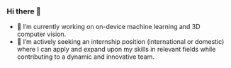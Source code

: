 ### Hi there 👋

- 🔭 I’m currently working on on-device machine learning and 3D computer vision.
- 👯 I’m actively seeking an internship position (international or domestic) where I can apply and expand upon my skills in relevant fields while contributing to a dynamic and innovative team.

<!--
**jeho-lee/jeho-lee** is a ✨ _special_ ✨ repository because its `README.md` (this file) appears on your GitHub profile.

Here are some ideas to get you started:

- 🔭 I’m currently working on ...
- 🌱 I’m currently learning ...
- 👯 I’m looking to collaborate on ...
- 🤔 I’m looking for help with ...
- 💬 Ask me about ...
- 📫 How to reach me: ...
- 😄 Pronouns: ...
- ⚡ Fun fact: ...
-->
